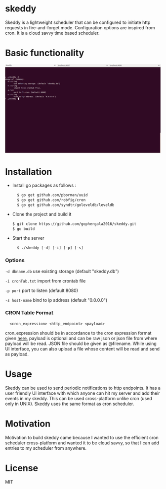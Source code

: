 # skeddy

Skeddy is a lightweight scheduler that can be configured to initiate http requests in fire-and-forget mode. Configuration options are inspired from cron. It is a cloud savvy time based scheduler.

# Basic functionality

![skeddy](https://github.com/gophergala2016/skeddy/blob/master/screencast/skeddy.gif)

# Installation

- Install go packages as follows :

    ```
      $ go get github.com/pborman/uuid
      $ go get github.com/robfig/cron
      $ go get github.com/syndtr/goleveldb/leveldb
    ```
- Clone the project and build it

  ```
  $ git clone https://github.com/gophergala2016/skeddy.git
  $ go build
  ```
- Start the server

  ```
    $ ./skeddy [-d] [-i] [-p] [-s]
  ```

### Options

  ``` -d dbname.db ```
    use existing storage (default "skeddy.db")

  ``` -i cronTab.txt ```
    import from crontab file

  ``` -p port ```
    port to listen (default 8080)

  ``` -s host-name ```
    bind to ip address (default "0.0.0.0")


### CRON Table Format

```
  <cron_expression> <http_endpoint> <payload>
```

cron_expression should be in accordance to the cron expression format given [here](https://godoc.org/github.com/robfig/cron), payload is optional and can be raw json or json file from where payload will be read. JSON file should be given as @filename. While using UI interface, you can also upload a file whose content will be read and send as payload.

# Usage

Skeddy can be used to send periodic notifications to http endpoints. It has a user friendly UI interface with which anyone can hit my server and add their events in my skeddy. This can be used cross-platform unlike cron (used only in UNIX). Skeddy uses the same format as cron scheduler.

# Motivation

Motivation to build skeddy came because I wanted to use the efficient cron scheduler cross-platform and wanted it to be cloud savvy, so that I can add entries to my scheduler from anywhere.

# License

  MIT
